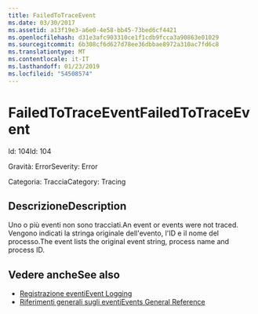 ```yaml
---
title: FailedToTraceEvent
ms.date: 03/30/2017
ms.assetid: a13f19e3-a6e0-4e58-bb45-73bed6cf4421
ms.openlocfilehash: d31e3afc903310ce1f1cdb9fcca3a90863e01029
ms.sourcegitcommit: 6b308cf6d627d78ee36dbbae8972a310ac7fd6c8
ms.translationtype: MT
ms.contentlocale: it-IT
ms.lasthandoff: 01/23/2019
ms.locfileid: "54508574"
---
```

# <a name="failedtotraceevent"></a><span data-ttu-id="b58dc-102">FailedToTraceEvent</span><span class="sxs-lookup"><span data-stu-id="b58dc-102">FailedToTraceEvent</span></span>
<span data-ttu-id="b58dc-103">Id: 104</span><span class="sxs-lookup"><span data-stu-id="b58dc-103">Id: 104</span></span>  
  
 <span data-ttu-id="b58dc-104">Gravità: Error</span><span class="sxs-lookup"><span data-stu-id="b58dc-104">Severity: Error</span></span>  
  
 <span data-ttu-id="b58dc-105">Categoria: Traccia</span><span class="sxs-lookup"><span data-stu-id="b58dc-105">Category: Tracing</span></span>  
  
## <a name="description"></a><span data-ttu-id="b58dc-106">Descrizione</span><span class="sxs-lookup"><span data-stu-id="b58dc-106">Description</span></span>  
 <span data-ttu-id="b58dc-107">Uno o più eventi non sono tracciati.</span><span class="sxs-lookup"><span data-stu-id="b58dc-107">An event or events were not traced.</span></span> <span data-ttu-id="b58dc-108">Vengono indicati la stringa originale dell'evento, l'ID e il nome del processo.</span><span class="sxs-lookup"><span data-stu-id="b58dc-108">The event lists the original event string, process name and process ID.</span></span>  
  
## <a name="see-also"></a><span data-ttu-id="b58dc-109">Vedere anche</span><span class="sxs-lookup"><span data-stu-id="b58dc-109">See also</span></span>
- [<span data-ttu-id="b58dc-110">Registrazione eventi</span><span class="sxs-lookup"><span data-stu-id="b58dc-110">Event Logging</span></span>](../../../../../docs/framework/wcf/diagnostics/event-logging/index.md)
- [<span data-ttu-id="b58dc-111">Riferimenti generali sugli eventi</span><span class="sxs-lookup"><span data-stu-id="b58dc-111">Events General Reference</span></span>](../../../../../docs/framework/wcf/diagnostics/event-logging/events-general-reference.md)
